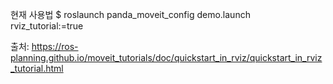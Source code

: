 현재 사용법
$ roslaunch panda_moveit_config demo.launch rviz_tutorial:=true

출처: https://ros-planning.github.io/moveit_tutorials/doc/quickstart_in_rviz/quickstart_in_rviz_tutorial.html
